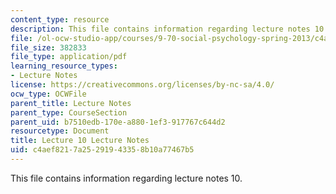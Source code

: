 ```yaml
---
content_type: resource
description: This file contains information regarding lecture notes 10.
file: /ol-ocw-studio-app/courses/9-70-social-psychology-spring-2013/c4aef8217a25291943358b10a77467b5_MIT9_70S13_Lect10.pdf
file_size: 382833
file_type: application/pdf
learning_resource_types:
- Lecture Notes
license: https://creativecommons.org/licenses/by-nc-sa/4.0/
ocw_type: OCWFile
parent_title: Lecture Notes
parent_type: CourseSection
parent_uid: b7510edb-170e-a880-1ef3-917767c644d2
resourcetype: Document
title: Lecture 10 Lecture Notes
uid: c4aef821-7a25-2919-4335-8b10a77467b5
---
```

This file contains information regarding lecture notes 10.